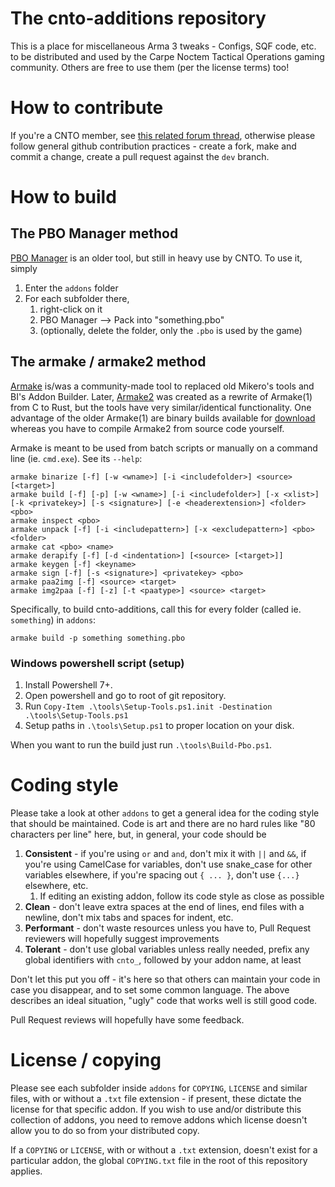 # The cnto-additions repository

This is a place for miscellaneous Arma 3 tweaks - Configs, SQF code, etc.
to be distributed and used by the Carpe Noctem Tactical Operations gaming
community. Others are free to use them (per the license terms) too!

# How to contribute

If you're a CNTO member, see
[this related forum thread](https://www.carpenoctem.co/forums/m/26081621/viewthread/33385072-git-workflow-for-contributors/post/139340463),
otherwise please follow general github contribution practices - create a fork,
make and commit a change, create a pull request against the `dev` branch.

# How to build

## The PBO Manager method

[PBO Manager](https://www.armaholic.com/page.php?id=16369) is an older tool,
but still in heavy use by CNTO. To use it, simply

1. Enter the `addons` folder
1. For each subfolder there,
   1. right-click on it
   1. PBO Manager --> Pack into "something.pbo"
   1. (optionally, delete the folder, only the `.pbo` is used by the game)

## The armake / armake2 method

[Armake](https://github.com/KoffeinFlummi/armake) is/was a community-made tool
to replaced old Mikero's tools and BI's Addon Builder. Later,
[Armake2](https://github.com/KoffeinFlummi/armake2) was created as a rewrite
of Armake(1) from C to Rust, but the tools have very similar/identical
functionality. One advantage of the older Armake(1) are binary builds available
for [download](https://github.com/KoffeinFlummi/armake/releases/download/v0.6.3/armake_v0.6.3.zip)
whereas you have to compile Armake2 from source code yourself.

Armake is meant to be used from batch scripts or manually on a command line
(ie. `cmd.exe`). See its `--help`:

    armake binarize [-f] [-w <wname>] [-i <includefolder>] <source> [<target>]
    armake build [-f] [-p] [-w <wname>] [-i <includefolder>] [-x <xlist>] [-k <privatekey>] [-s <signature>] [-e <headerextension>] <folder> <pbo>
    armake inspect <pbo>
    armake unpack [-f] [-i <includepattern>] [-x <excludepattern>] <pbo> <folder>
    armake cat <pbo> <name>
    armake derapify [-f] [-d <indentation>] [<source> [<target>]]
    armake keygen [-f] <keyname>
    armake sign [-f] [-s <signature>] <privatekey> <pbo>
    armake paa2img [-f] <source> <target>
    armake img2paa [-f] [-z] [-t <paatype>] <source> <target>

Specifically, to build cnto-additions, call this for every folder (called ie.
`something`) in `addons`:

    armake build -p something something.pbo

### Windows powershell script (setup)

1. Install Powershell 7+.
1. Open powershell and go to root of git repository.
1. Run `Copy-Item .\tools\Setup-Tools.ps1.init -Destination .\tools\Setup-Tools.ps1`
1. Setup paths in `.\tools\Setup.ps1` to proper location on your disk.

When you want to run the build just run `.\tools\Build-Pbo.ps1`.

# Coding style

Please take a look at other `addons` to get a general idea for the coding
style that should be maintained. Code is art and there are no hard rules
like "80 characters per line" here, but, in general, your code should be

1. **Consistent** - if you're using `or` and `and`, don't mix it with `||`
   and `&&`, if you're using CamelCase for variables, don't use snake_case for
   other variables elsewhere, if you're spacing out `{ ... }`, don't use `{...}`
   elsewhere, etc.
   1. If editing an existing addon, follow its code style as close as possible
1. **Clean** - don't leave extra spaces at the end of lines, end files with
   a newline, don't mix tabs and spaces for indent, etc.
1. **Performant** - don't waste resources unless you have to, Pull Request
   reviewers will hopefully suggest improvements
1. **Tolerant** - don't use global variables unless really needed, prefix any
   global identifiers with `cnto_`, followed by your addon name, at least

Don't let this put you off - it's here so that others can maintain your code
in case you disappear, and to set some common language. The above describes
an ideal situation, "ugly" code that works well is still good code.

Pull Request reviews will hopefully have some feedback.

# License / copying

Please see each subfolder inside `addons` for `COPYING`, `LICENSE` and
similar files, with or without a `.txt` file extension - if present, these
dictate the license for that specific addon. If you wish to use and/or
distribute this collection of addons, you need to remove addons which license
doesn't allow you to do so from your distributed copy.

If a `COPYING` or `LICENSE`, with or without a `.txt` extension, doesn't
exist for a particular addon, the global `COPYING.txt` file in the root of
this repository applies.
